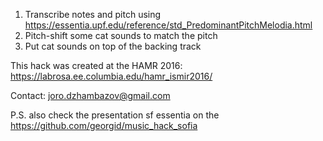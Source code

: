 1. Transcribe notes and pitch using https://essentia.upf.edu/reference/std_PredominantPitchMelodia.html
2. Pitch-shift some cat sounds to match the pitch 
3. Put cat sounds on top of the backing track

This hack was created at the HAMR 2016:
https://labrosa.ee.columbia.edu/hamr_ismir2016/

Contact:
joro.dzhambazov@gmail.com

P.S. also check the presentation sf essentia on the https://github.com/georgid/music_hack_sofia 
